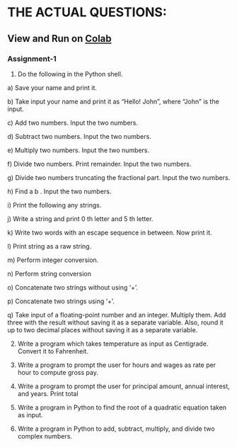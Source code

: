 # THE ACTUAL QUESTIONS:

## View and Run on [Colab](https://colab.research.google.com/drive/1RTMzICYMrqtJjRpKA0h231IHNxIRYANT?usp=sharing)

### Assignment-1

1. Do the following in the Python shell.

a) Save your name and print it.

b) Take input your name and print it as “Hello! John”, where “John” is the input.

c) Add two numbers. Input the two numbers.

d) Subtract two numbers. Input the two numbers.

e) Multiply two numbers. Input the two numbers.

f) Divide two numbers. Print remainder. Input the two numbers.

g) Divide two numbers truncating the fractional part. Input the two numbers.

h) Find a b . Input the two numbers.

i) Print the following any strings.

j) Write a string and print 0 th letter and 5 th letter.

k) Write two words with an escape sequence in between. Now print it.

l) Print string as a raw string.

m) Perform integer conversion.

n) Perform string conversion

o) Concatenate two strings without using ‘+’.

p) Concatenate two strings using ‘+’.

q) Take input of a floating-point number and an integer. Multiply them. Add three with the result
without saving it as a separate variable. Also, round it up to two decimal places without saving it as a
separate variable.

2. Write a program which takes temperature as input as Centigrade. Convert it to Fahrenheit.

3. Write a program to prompt the user for hours and wages as rate per hour to compute gross pay.

4. Write a program to prompt the user for principal amount, annual interest, and years. Print total

5. Write a program in Python to find the root of a quadratic equation taken as input.

6. Write a program in Python to add, subtract, multiply, and divide two complex numbers.